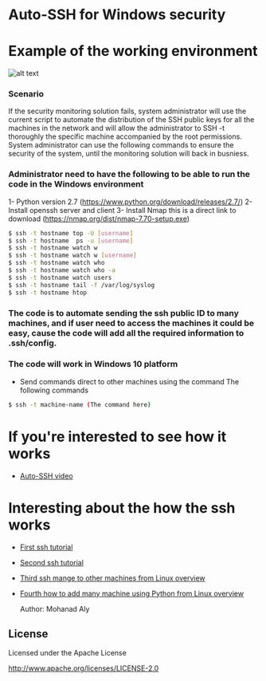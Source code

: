 # Auto-SSH for Windows security 


# Example of the working environment
![alt text](https://github.com/mohanad86/autossh-python/blob/master/example.png)

### Scenario
If the security monitoring solution fails, system administrator will use the current script to automate the distribution of the SSH public keys for all the machines in the network and will allow the administrator to SSH -t thoroughly the specific machine accompanied by the root permissions. 
System administrator can use the following commands to ensure the security of the system, 
until the monitoring solution will back in busniess. 



### Administrator need to have the following to be able to run the code in the Windows environment

1- Python version 2.7 (https://www.python.org/download/releases/2.7/)
2- Install openssh server and client
3- Install Nmap this is a direct link to download (https://nmap.org/dist/nmap-7.70-setup.exe)



```sh
$ ssh -t hostname top -U [username]
$ ssh -t hostname  ps -u [username]
$ ssh -t hostname watch w
$ ssh -t hostname watch w [username]
$ ssh -t hostname watch who 
$ ssh -t hostname watch who -a
$ ssh -t hostname watch users
$ ssh -t hostname tail -f /var/log/syslog
$ ssh -t hostname htop
```  

### The code is to automate sending the ssh public ID to many machines, and if user need to access the machines it could be easy, cause the code will add all the required information to .ssh/config. 

### The code will work in Windows 10 platform
 
- Send commands direct to other machines using the command
The following commands
```sh
$ ssh -t machine-name (The command here)
```

# If you're interested to see how it works

* [Auto-SSH video](https://www.youtube.com/watch?v=MxuFB4hLGWc&index=6&list=PLKAuFoXV02VoW3cvZZAcDI1qWvuyM1qrF)



# Interesting about the how the ssh works 

* [First ssh tutorial](https://www.youtube.com/watch?v=xhqY3m8xiwQ&list=PLKAuFoXV02VoW3cvZZAcDI1qWvuyM1qrF)

* [Second ssh tutorial](https://www.youtube.com/watch?v=fiv-hAHUMF8&list=PLKAuFoXV02VoW3cvZZAcDI1qWvuyM1qrF&index=2) 

* [Third ssh mange to other machines from Linux overview](https://www.youtube.com/watch?v=8EmnxIOlsUQ&index=3&list=PLKAuFoXV02VoW3cvZZAcDI1qWvuyM1qrF)

* [Fourth how to add many machine using Python from Linux overview](https://www.youtube.com/watch?v=1mU8resSwwg&list=PLKAuFoXV02VoW3cvZZAcDI1qWvuyM1qrF&index=4)

 

    Author: Mohanad Aly 

License
----
Licensed under the Apache License

http://www.apache.org/licenses/LICENSE-2.0
